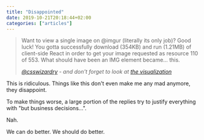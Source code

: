 ```yaml
---
title: "Disappointed"
date: 2019-10-21T20:18:44+02:00
categories: ["articles"]
---
```


> Want to view a single image on @imgur (literally its only job)? Good luck! You gotta successfully download (354KB) and run (1.21MB) of client-side React in order to get your image requested as resource 110 of 553. What should have been an IMG element became… this.
>
> <cite><a href=" https://twitter.com/csswizardry/status/1185604806901207045">@csswizardry</a> - and don't forget to look at <a href="https://twitter.com/csswizardry/status/1185604806901207045/photo/1">the visualization</a></cite>

This is ridiculous. Things like this don't even make me any mad anymore, they disappoint.

To make things worse, a large portion of the replies try to justify everything with "but business decisions…". 

Nah. 

We can do better. We should do better.